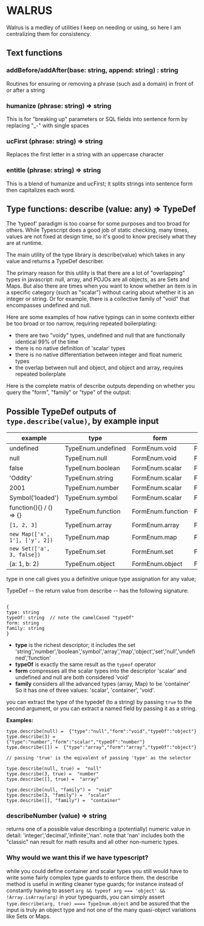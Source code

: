 # WALRUS

Walrus is a medley of utilities I keep on needing or using, so here I am centralizing 
them for consistency. 

## Text functions

### addBefore/addAfter(base: string, append: string) : string

Routines for ensuring or removing a phrase (such asd a domain) in front of or after a string

### humanize (phrase: string) => string

This is for "breaking up" parameters or SQL fields into sentence form by replacing "_-" with
single spaces

### ucFirst (phrase: string) => string

Replaces the first letter in a string with an uppercase character

### entitle (phrase: string) => string

This is a blend of humanize and ucFirst; it splits strings into sentence form then
capitalizes each word. 

## Type functions: describe (value: any) => TypeDef

The 'typeof' paradigm is too coarse for some purposes and too broad for others. While 
Typescript does a good job of static checking, many times, values are not fixed at design 
time, so it's good to know precisely what they are at runtime. 

The main utility of the type library is describe(value) which takes in any value
and returns a TypeDef describer. 

The primary reason for this utility is that there are a lot of "overlapping" types in 
javascript: null, array, and POJOs are all objects, as are Sets and Maps. But also there
are times when you want to know whether an item is in a specific category (such as "scalar")
without caring about whether it is an integer or string. Or for example, there is a collective family of "void"
that encompasses undefined and null. 

Here are some examples of how native typings can in some contexts either be too broad or too narrow,
requiring repeated boilerplating:

* there are two "voidy" types, undefined and null that are functionally identical 99% of the time
* there is no native definition of 'scalar' types 
* there is no native differentiation between integer and float numeric types 
* the overlap between null and object, and object and array, requires repeated boilerplate

Here is the complete matrix of describe outputs depending on whether you query the "form", "family" or "type"
of the output: 

## Possible TypeDef outputs of `type.describe(value)`, by example input

| example                         | type                | form              | family             | typeOf      |
|---------------------------------|---------------------|-------------------|--------------------|-------------|
| undefined                       | TypeEnum.undefined  | FormEnum.void     | FormEnum.void      | 'undefined' |
| null                            | TypeEnum.null       | FormEnum.void     | FormEnum.void      | 'object'    |
| false                           | TypeEnum.boolean    | FormEnum.scalar   | FormEnum.scalar    | 'boolean'   |
| 'Oddity'                        | TypeEnum.string     | FormEnum.scalar   | FormEnum.scalar    | 'string'    |
| 2001                            | TypeEnum.number     | FormEnum.scalar   | FormEnum.scalar    | 'number'    |
| Symbol('loaded')                | TypeEnum.symbol     | FormEnum.scalar   | FormEnum.scalar    | 'symbol'    | 
| function(){} / () => {}         | TypeEnum.function   | FormEnum.function | FormEnum.function  | 'function'  |
| `[1, 2, 3]`                     | TypeEnum.array      | FormEnum.array    | FormEnum.container | 'object'    |
| `new Map(['x', 1'], ['y', 2])`  | TypeEnum.map        | FormEnum.map      | FormEnum.container | 'object'    | 
| `new Set(['a', 3, false])`      | TypeEnum.set        | FormEnum.set      | FormEnum.container | 'object'    |
| {a: 1, b: 2}                    | TypeEnum.object     | FormEnum.object   | FormEnum.container | 'object'    |


type in one call gives you a definitive unique type assignation for any value; 

TypeDef -- the return value from describe -- has the following signature:

```

{
type: string
typeOf: string  // note the camelCased "typeOf"
form: string
family: string
}

```

* **type** is the richest descriptor; it includes the set 'string','number','boolean','symbol','array','map','object','set','null','undefined','function'
* **typeOf** is exactly the same result as the `typeof` operator
* **form** compresses all the scalar types into the descriptor 'scalar' and undefined and null are both considered 'void' 
* **family** considers all the advanced types (array, Map) to be 'container' So it has one of three values: 'scalar', 'container', 'void'. 

you can extract the type of the typedef (to a string) by passing `true` to the second argument, or
you can extract a named field by passing it as a string. 

**Examples:**

```
type.describe(null) =  {"type":"null","form":"void","typeOf":"object"}
type.describe(3) =  {"type":"number","form":"scalar","typeOf":"number"}
type.describe([]) =  {"type":"array","form":"array","typeOf":"object"}

// passing 'true' is the eqivalent of passing 'type' as the selector

type.describe(null, true) =  "null"
type.describe(3, true) =  "number"
type.describe([], true) =  "array"

type.describe(null, "family") =  "void"
type.describe(3, "family") =  "scalar"
type.describe([], "family") =  "container"
```

### describeNumber (value) => string

returns one of a possible value describing a (potentially) numeric value in detail: 'integer','decimal','infinite','nan'.
note that 'nan' includes both the "classic" nan result for math results and all other non-numeric types. 

### Why would we want this if we have typescript? 

while you could define container and scalar types you still would have to write some fairly complex type guards to enforce them.
the describe method is useful in writing cleaner type guards; for instance instead of constantly having to assert
` arg && typeof arg === 'object' && !Array.isArray(arg) ` in your typeguards, you can simply assert 
`type.describe(arg, true) ==== TypeInum.object` and be assured that the input is truly an object type and not one of the many 
quasi-object variations like Sets or Maps. 

